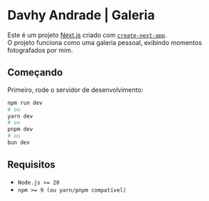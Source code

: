 # Davhy Andrade | Galeria

Este é um projeto [Next.js](https://nextjs.org) criado com [`create-next-app`](https://nextjs.org/docs/app/api-reference/cli/create-next-app).  
O projeto funciona como uma galeria pessoal, exibindo momentos fotografados por mim.

## Começando

Primeiro, rode o servidor de desenvolvimento:

```bash
npm run dev
# ou
yarn dev
# ou
pnpm dev
# ou
bun dev

```

## Requisitos

- `Node.js >= 20`
- `npm >= 9 (ou yarn/pnpm compatível)`
